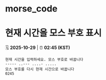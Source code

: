 # morse_code
# 현재 시간을 모스 부호 표시
<!-- MORSE_TIME_START -->
🗓️ **2025-10-29** | ⏰ **02:45 (KST)**

```
현재 시간을 입력하세요. 모스 부호로 바꿉니다
----- ..--- ....- .....
모스 부호를 다시 현재 시간으로 바꿉니다
0245
```
<!-- MORSE_TIME_END -->
